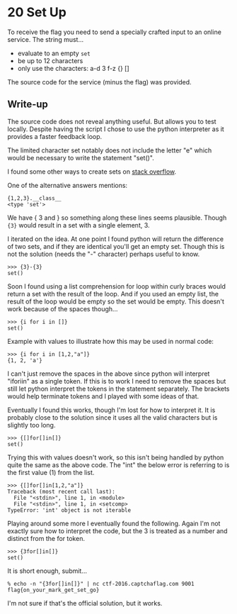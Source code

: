 # 20 Set Up

To receive the flag you need to send a specially crafted input to an online
service. The string must...

* evaluate to an empty `set`
* be up to 12 characters
* only use the characters: a-d 3 f-z {} []

The source code for the service (minus the flag) was provided.

## Write-up

The source code does not reveal anything useful. But allows you to test
locally. Despite having the script I chose to use the python interpreter as it
provides a faster feedback loop.

The limited character set notably does not include the letter "e" which would
be necessary to write the statement "set()".

I found some other ways to create sets on [stack
overflow](http://stackoverflow.com/questions/6130374/empty-set-literal-in-python#6130391).

One of the alternative answers mentions:

```
{1,2,3}.__class__
<type 'set'>
```

We have { 3 and } so something along these lines seems plausible. Though `{3}`
would result in a set with a single element, 3.

I iterated on the idea. At one point I found python will return the difference
of two sets, and if they are identical you'll get an empty set. Though this is
not the solution (needs the "-" character) perhaps useful to know.
```
>>> {3}-{3}
set()
```

Soon I found using a list comprehension for loop within curly braces would
return a set with the result of the loop. And if you used an empty list, the
result of the loop would be empty so the set would be empty. This doesn't work
because of the spaces though...
```
>>> {i for i in []}
set()
```

Example with values to illustrate how this may be used in normal code:
```
>>> {i for i in [1,2,"a"]}
{1, 2, 'a'}
```

I can't just remove the spaces in the above since python will interpret
"iforiin" as a single token. If this is to work I need to remove the spaces but
still let python interpret the tokens in the statement separately. The brackets
would help terminate tokens and I played with some ideas of that.

Eventually I found this works, though I'm lost for how to interpret it. It is
probably close to the solution since it uses all the valid characters but is
slightly too long.
```
>>> {[]for[]in[]}
set()
```

Trying this with values doesn't work, so this isn't being handled by python
quite the same as the above code. The "int" the below error is referring to is
the first value (1) from the list.
```
>>> {[]for[]in[1,2,"a"]}
Traceback (most recent call last):
  File "<stdin>", line 1, in <module>
  File "<stdin>", line 1, in <setcomp>
TypeError: 'int' object is not iterable
```

Playing around some more I eventually found the following. Again I'm not
exactly sure how to interpret the code, but the 3 is treated as a number and
distinct from the for token.
```
>>> {3for[]in[]}
set()
```

It is short enough, submit...

```
% echo -n "{3for[]in[]}" | nc ctf-2016.captchaflag.com 9001
flag{on_your_mark_get_set_go}
```

I'm not sure if that's the official solution, but it works.
